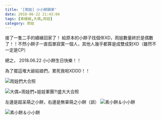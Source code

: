 ```yaml
---
title: '[雨娃] 小小餅歸家'
date: 2018-06-22 21:43:04
tags: [素續緣,大偶,雨娃]
category: 雨娃
---
```


接了一隻二手的續緣回家了！
給原本的小餅子找個伴XD，雨娃數量終於是偶數了！！不然小餅子一直孤單寂寞一個人，其他人幾乎都算是成雙成對XD（雖然不一定是CP）

總之，
2018.06.22 小小餅生日快樂！！

為了擺這堆大爺姑娘們，累死我啦XDDD！！

<!--more-->

![雨娃們大合照](1.jpg)

![大偶+雨娃們+娃娃軍團?!盛大大合照](2.jpg)


左邊是超呆萌之小餅，右邊是無辜萌之小餅（誤）
![素小餅＆小小餅](3.jpg)

![素小餅＆小小餅](4.jpg)
